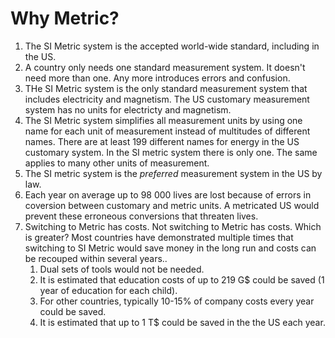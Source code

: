 Why Metric?
===========

1. The SI Metric system is the accepted world-wide standard, including in the US.
2. A country only needs one standard measurement system.  It doesn't need more than one.  Any more introduces errors and confusion.
3. THe SI Metric system is the only standard measurement system that includes electricity and magnetism.  The US customary measurement system has no units for electricty and magnetism.
4. The SI Metric system simplifies all measurement units by using one name for each unit of measurement instead of multitudes of different names.  There are at least 199 different names for energy in the US customary system.  In the SI metric system there is only one.  The same applies to many other units of measurement.
5. The SI metric system is the *preferred* measurement system in the US by law.
6. Each year on average up to 98 000 lives are lost because of errors in coversion between customary and metric units.  A metricated US would prevent these erroneous conversions that threaten lives.
7. Switching to Metric has costs.  Not switching to Metric has costs.  Which is greater?  Most countries have demonstrated multiple times that switching to SI Metric would save money in the long run and costs can be recouped within several years..
   1. Dual sets of tools would not be needed.
   2. It is estimated that education costs of up to 219 G$ could be saved (1 year of education for each child).
   3. For other countries, typically 10-15% of company costs every year could be saved.
   4. It is estimated that up to 1 T$ could be saved in the the US each year.
